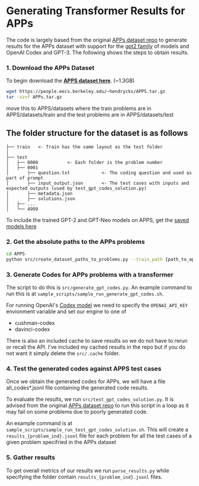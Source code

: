 # Generating Transformer Results for APPs

The code is largely based from the original [APPs dataset repo](https://github.com/hendrycks/apps) to generate results for the APPs dataset with support for the [gpt2 family](https://huggingface.co/docs/transformers/model_doc/gpt2) of models and OpenAI Codex and GPT-3. The following shows the steps to obtain results. 

### 1. Download the APPs Dataset
To begin download the [**APPS dataset here**](https://people.eecs.berkeley.edu/~hendrycks/APPS.tar.gz). (~1.3GB)

```bash
wget https://people.eecs.berkeley.edu/~hendrycks/APPS.tar.gz
tar -xzvf APPs.tar.gz
```
move this to APPS/datasets where the train problems are in APPS/datasets/train and the test problems are in APPS/datasets/test

The folder structure for the dataset is as follows
------------


    ├── train   <- Train has the same layout as the test folder
    │  
    ├── test
    │   ├── 0000           <- Each folder is the problem number
    │   ├── 0001  
    │       ├── question.txt            <- The coding question and used as part of prompt
    │       ├── input_output.json       <- The test cases with inputs and expected outputs (used by test_gpt_codes_solution.py)
    │       ├── metadata.json
    │       ├── solutions.json
    │   ├── ...     
    │   └── 4999           


To include the trained GPT-2 and GPT-Neo models on APPS, get the [saved models here](https://drive.google.com/file/d/1XW1Od9L-5l9zXl1HUCyER5pS9zQTbIvU/view?usp=sharing)


### 2. Get the absolute paths to the APPs problems
```bash
cd APPS
python src/create_dataset_paths_to_problems.py --train_path {path_to_apps_train_folder} --test_path {path_to_apps_test_folder}
```

### 3. Generate Codes for APPs problems with a transformer

The script to do this is `src/generate_gpt_codes.py`. An example command to run this is at `sample_scripts/sample_run_generate_gpt_codes.sh`.

For running OpenAI's [Codex model](https://openai.com/blog/openai-codex/) we need to specify the `OPENAI_API_KEY` envionment variable and set our engine to one of 
* cushman-codex
* davinci-codex

There is also an included cache to save results so we do not have to rerun or recall the API. I've included my cached results in the repo but if you do not want it simply delete the `src/.cache` folder. 

### 4. Test the generated codes against APPS test cases
Once we obtain the generated codes for APPs, we will have a file all_codes*.jsonl file containing the generated code results. 

To evaluate the results, we run `src/test_gpt_codes_solution.py`. It is advised from the original [APPs dataset repo](https://github.com/hendrycks/apps/tree/main/eval) to run this script in a loop as it may fail on some problems due to poorly generated code.

An example command is at `sample_scripts/sample_run_test_gpt_codes_solution.sh`.
This will create a `results_{problem_ind}.jsonl` file for each problem for all the test cases of a given problem specifried in the APPs dataset

### 5. Gather results
To get overall metrics of our results we run `parse_results.py` while specifying the folder contain `results_{problem_ind}.jsonl` files.


